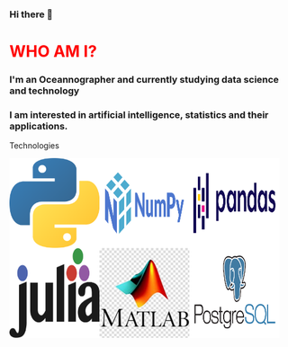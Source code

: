 ### Hi there 👋

<h1 style="color:red"> WHO AM I? </h1>
<h3> I'm an Oceannographer and currently studying data science and technology</h3>
<h3> I am interested in artificial intelligence, statistics and their applications.</h3>



<p style="font-size:20">Technologies</p>

<img align="left" src="python.png" alt="" style="width:160px; height:160px"></img>
<img align="left" src="numpy.png" alt="" style="width:160px; height:160px"></img>
<img align="left" src="pandas.png" alt="" style="width:160px; height:160px"></img>
<img align="left" src="julia.png" alt="" style="width:160px; height:160px"></img>
<img align="left" src="matlab.jpg" alt="" style="width:160px; height:160px"></img>
<img align="left" src="postgres.png" alt="" style="width:160px; height:160px"></img>
